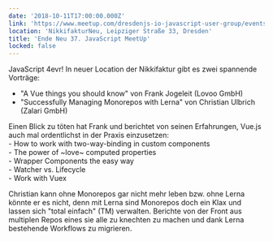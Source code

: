 ```yaml
---
date: '2018-10-11T17:00:00.000Z'
link: 'https://www.meetup.com/dresdenjs-io-javascript-user-group/events/xjdvpnyxnbpb/'
location: 'NikkifakturNeu, Leipziger Straße 33, Dresden'
title: 'Ende Neu 37. JavaScript MeetUp'
locked: false
---
```

JavaScript 4evr! In neuer Location der Nikkifaktur gibt es zwei spannende Vorträge:  
* "A Vue things you should know" von Frank Jogeleit (Lovoo GmbH)  
* "Successfully Managing Monorepos with Lerna" von Christian Ulbrich (Zalari GmbH)

Einen Blick zu töten hat Frank und berichtet von seinen Erfahrungen, Vue.js auch mal ordentlichst in der Praxis einzusetzen:  
\- How to work with two-way-binding in custom components  
\- The power of \~love\~ computed properties  
\- Wrapper Components the easy way  
\- Watcher vs. Lifecycle  
\- Work with Vuex

Christian kann ohne Monorepos gar nicht mehr leben bzw. ohne Lerna könnte er es nicht, denn mit Lerna sind Monorepos doch ein Klax und lassen sich "total einfach" (TM) verwalten. Berichte von der Front aus multiplen Repos eines sie alle zu knechten zu machen und dank Lerna bestehende Workflows zu migrieren.
